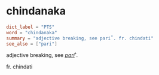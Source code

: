 # chindanaka

``` toml
dict_label = "PTS"
word = "chindanaka"
summary = "adjective breaking, see pari˚. fr. chindati"
see_also = ["pari"]
```

adjective breaking, see *[pari](pari.md)*˚.

fr. chindati

